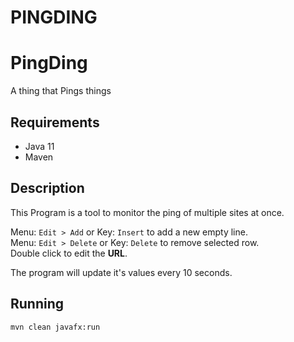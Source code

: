 # PINGDING

# PingDing

A thing that Pings things

## Requirements

- Java 11
- Maven

## Description

This Program is a tool to monitor the ping of multiple sites at once.

Menu: `Edit > Add` or Key: `Insert` to add a new empty line. <br>
Menu: `Edit > Delete` or Key: `Delete` to remove selected row. <br>
Double click to edit the **URL**.

The program will update it's values every 10 seconds.



## Running

    mvn clean javafx:run